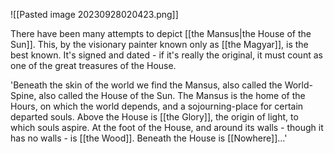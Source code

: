 ![[Pasted image 20230928020423.png]]


There have been many attempts to depict [[the Mansus|the House of the Sun]]. This, by the visionary painter known only as [[the Magyar]], is the best known. It's signed and dated - if it's really the original, it must count as one of the great treasures of the House.

'Beneath the skin of the world we find the Mansus, also called the World-Spine, also called the House of the Sun. The Mansus is the home of the Hours, on which the world depends, and a sojourning-place for certain departed souls. Above the House is [[the Glory]], the origin of light, to which souls aspire. At the foot of the House, and around its walls - though it has no walls - is [[the Wood]]. Beneath the House is [[Nowhere]]…'